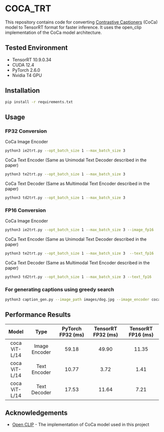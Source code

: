# COCA_TRT

This repository contains code for converting [Contrastive Captioners](https://arxiv.org/pdf/2205.01917) (CoCa) model to TensorRT format for faster inference. It uses the open_clip implementation of the CoCa model architecture.

## Tested Environment

- TensorRT 10.9.0.34
- CUDA 12.4
- PyTorch 2.6.0
- Nvidia T4 GPU

## Installation

```bash
pip install -r requirements.txt
```

## Usage

### FP32 Conversion

CoCa Image Encoder

```bash
python3 ie2trt.py --opt_batch_size 1 --max_batch_size 3
```
CoCa Text Encoder (Same as Unimodal Text Decoder described in the paper)
```bash
python3 te2trt.py --opt_batch_size 1 --max_batch_size 3
```
CoCa Text Decoder (Same as Multimodal Text Encoder described in the paper)
```bash
python3 td2trt.py --opt_batch_size 1 --max_batch_size 3
```

### FP16 Conversion
CoCa Image Encoder
```bash
python3 ie2trt.py --opt_batch_size 1 --max_batch_size 3 --image_fp16 
```
CoCa Text Encoder (Same as Unimodal Text Decoder described in the paper)
```bash
python3 te2trt.py --opt_batch_size 1 --max_batch_size 3  --text_fp16
```
CoCa Text Decoder (Same as Multimodal Text Encoder described in the paper)
```bash
python3 td2trt.py --opt_batch_size 1 --max_batch_size 3 --text_fp16
```
### For generating captions using greedy search
```bash
python3 caption_gen.py --image_path images/dog.jpg --image_encoder coca_image_encoder.trt --text_encoder coca_text_encoder.trt --text_decoder coca_text_decoder.trt
```

## Performance Results

| Model | Type | PyTorch FP32 (ms) | TensorRT FP32 (ms) | TensorRT FP16 (ms) |
|:-----:|:-------:|:-----------------:|:------------------:|:-------------------:|
| coca<br>ViT-L/14 | Image Encoder | 59.18 | 49.90 | 11.35 |
| coca<br>ViT-L/14 | Text Encoder | 10.77 | 3.72 | 1.41 |
| coca<br>ViT-L/14 | Text Decoder | 17.53 | 11.64 | 7.21 |


## Acknowledgements

- [Open CLIP](https://github.com/mlfoundations/open_clip) - The implementation of CoCa model used in this project
